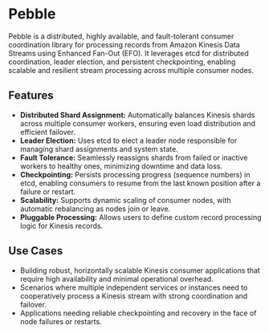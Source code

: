 # Pebble

Pebble is a distributed, highly available, and fault-tolerant consumer coordination library for processing records from Amazon Kinesis Data Streams using Enhanced Fan-Out (EFO). It leverages etcd for distributed coordination, leader election, and persistent checkpointing, enabling scalable and resilient stream processing across multiple consumer nodes.

## Features

- **Distributed Shard Assignment:** Automatically balances Kinesis shards across multiple consumer workers, ensuring even load distribution and efficient failover.
- **Leader Election:** Uses etcd to elect a leader node responsible for managing shard assignments and system state.
- **Fault Tolerance:** Seamlessly reassigns shards from failed or inactive workers to healthy ones, minimizing downtime and data loss.
- **Checkpointing:** Persists processing progress (sequence numbers) in etcd, enabling consumers to resume from the last known position after a failure or restart.
- **Scalability:** Supports dynamic scaling of consumer nodes, with automatic rebalancing as nodes join or leave.
- **Pluggable Processing:** Allows users to define custom record processing logic for Kinesis records.

## Use Cases
- Building robust, horizontally scalable Kinesis consumer applications that require high availability and minimal operational overhead.
- Scenarios where multiple independent services or instances need to cooperatively process a Kinesis stream with strong coordination and failover.
- Applications needing reliable checkpointing and recovery in the face of node failures or restarts. 